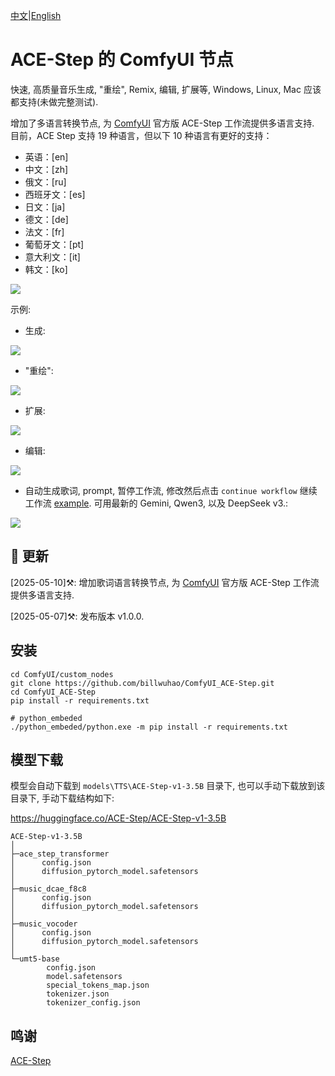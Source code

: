 [中文](README-CN.md)|[English](README.md)

# ACE-Step 的 ComfyUI 节点

快速, 高质量音乐生成, "重绘", Remix, 编辑, 扩展等, Windows, Linux, Mac 应该都支持(未做完整测试).

增加了多语言转换节点, 为 [ComfyUI](URL_ADDRESS.comfy.org/tutorials/audio/ace-step/ace-step-v1) 官方版 ACE-Step 工作流提供多语言支持. 目前，ACE Step 支持 19 种语言，但以下 10 种语言有更好的支持：
- 英语：[en]
- 中文：[zh]
- 俄文：[ru]
- 西班牙文：[es]
- 日文：[ja]
- 德文：[de]
- 法文：[fr]
- 葡萄牙文：[pt]
- 意大利文：[it]
- 韩文：[ko]

![](https://github.com/billwuhao/ComfyUI_ACE-Step/blob/main/images/2025-05-10_19-26-46.png)

示例:

- 生成:

![](https://github.com/billwuhao/ComfyUI_ACE-Step/blob/main/images/2025-05-07_19-53-51.png)

- "重绘":

![](https://github.com/billwuhao/ComfyUI_ACE-Step/blob/main/images/2025-05-07_19-59-22.png)

- 扩展:

![](https://github.com/billwuhao/ComfyUI_ACE-Step/blob/main/images/2025-05-07_20-04-02.png)

- 编辑:

![](https://github.com/billwuhao/ComfyUI_ACE-Step/blob/main/images/2025-05-07_20-09-52.png)

- 自动生成歌词, prompt, 暂停工作流, 修改然后点击 `continue workflow` 继续工作流 [example](workflow-examples/ACE-gen-automated-composition.json). 可用最新的 Gemini, Qwen3, 以及 DeepSeek v3.:

![](https://github.com/billwuhao/ComfyUI_ACE-Step/blob/main/images/2025-05-11_00-38-33.png)

## 📣 更新

[2025-05-10]⚒️: 增加歌词语言转换节点, 为 [ComfyUI](https://docs.comfy.org/tutorials/audio/ace-step/ace-step-v1) 官方版 ACE-Step 工作流提供多语言支持. 

[2025-05-07]⚒️: 发布版本 v1.0.0. 

## 安装

```
cd ComfyUI/custom_nodes
git clone https://github.com/billwuhao/ComfyUI_ACE-Step.git
cd ComfyUI_ACE-Step
pip install -r requirements.txt

# python_embeded
./python_embeded/python.exe -m pip install -r requirements.txt
```

## 模型下载

模型会自动下载到 `models\TTS\ACE-Step-v1-3.5B` 目录下, 也可以手动下载放到该目录下, 手动下载结构如下:

https://huggingface.co/ACE-Step/ACE-Step-v1-3.5B

```
ACE-Step-v1-3.5B
│
├─ace_step_transformer
│      config.json
│      diffusion_pytorch_model.safetensors
│
├─music_dcae_f8c8
│      config.json
│      diffusion_pytorch_model.safetensors
│
├─music_vocoder
│      config.json
│      diffusion_pytorch_model.safetensors
│
└─umt5-base
        config.json
        model.safetensors
        special_tokens_map.json
        tokenizer.json
        tokenizer_config.json
```

## 鸣谢

[ACE-Step](https://github.com/ace-step/ACE-Step)